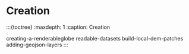 # Creation
:::{toctree}
:maxdepth: 1
:caption: Creation

creating-a-renderableglobe
readable-datasets
build-local-dem-patches
adding-geojson-layers
:::
